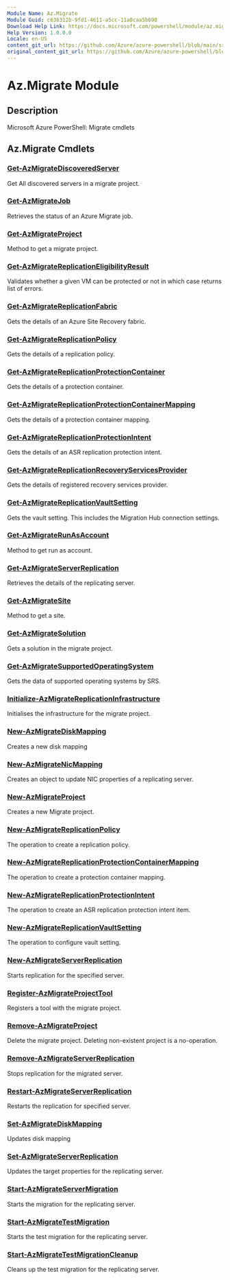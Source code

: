 ```yaml
---
Module Name: Az.Migrate
Module Guid: c638312b-9fd1-4611-a5cc-11a8caa5b698
Download Help Link: https://docs.microsoft.com/powershell/module/az.migrate
Help Version: 1.0.0.0
Locale: en-US
content_git_url: https://github.com/Azure/azure-powershell/blob/main/src/Migrate/help/Az.Migrate.md
original_content_git_url: https://github.com/Azure/azure-powershell/blob/main/src/Migrate/help/Az.Migrate.md
---
```


# Az.Migrate Module
## Description
Microsoft Azure PowerShell: Migrate cmdlets

## Az.Migrate Cmdlets
### [Get-AzMigrateDiscoveredServer](Get-AzMigrateDiscoveredServer.md)
Get All discovered servers in a migrate project.

### [Get-AzMigrateJob](Get-AzMigrateJob.md)
Retrieves the status of an Azure Migrate job.

### [Get-AzMigrateProject](Get-AzMigrateProject.md)
Method to get a migrate project.

### [Get-AzMigrateReplicationEligibilityResult](Get-AzMigrateReplicationEligibilityResult.md)
Validates whether a given VM can be protected or not in which case returns list of errors.

### [Get-AzMigrateReplicationFabric](Get-AzMigrateReplicationFabric.md)
Gets the details of an Azure Site Recovery fabric.

### [Get-AzMigrateReplicationPolicy](Get-AzMigrateReplicationPolicy.md)
Gets the details of a replication policy.

### [Get-AzMigrateReplicationProtectionContainer](Get-AzMigrateReplicationProtectionContainer.md)
Gets the details of a protection container.

### [Get-AzMigrateReplicationProtectionContainerMapping](Get-AzMigrateReplicationProtectionContainerMapping.md)
Gets the details of a protection container mapping.

### [Get-AzMigrateReplicationProtectionIntent](Get-AzMigrateReplicationProtectionIntent.md)
Gets the details of an ASR replication protection intent.

### [Get-AzMigrateReplicationRecoveryServicesProvider](Get-AzMigrateReplicationRecoveryServicesProvider.md)
Gets the details of registered recovery services provider.

### [Get-AzMigrateReplicationVaultSetting](Get-AzMigrateReplicationVaultSetting.md)
Gets the vault setting.
This includes the Migration Hub connection settings.

### [Get-AzMigrateRunAsAccount](Get-AzMigrateRunAsAccount.md)
Method to get run as account.

### [Get-AzMigrateServerReplication](Get-AzMigrateServerReplication.md)
Retrieves the details of the replicating server.

### [Get-AzMigrateSite](Get-AzMigrateSite.md)
Method to get a site.

### [Get-AzMigrateSolution](Get-AzMigrateSolution.md)
Gets a solution in the migrate project.

### [Get-AzMigrateSupportedOperatingSystem](Get-AzMigrateSupportedOperatingSystem.md)
Gets the data of supported operating systems by SRS.

### [Initialize-AzMigrateReplicationInfrastructure](Initialize-AzMigrateReplicationInfrastructure.md)
Initialises the infrastructure for the migrate project.

### [New-AzMigrateDiskMapping](New-AzMigrateDiskMapping.md)
Creates a new disk mapping

### [New-AzMigrateNicMapping](New-AzMigrateNicMapping.md)
Creates an object to update NIC properties of a replicating server.

### [New-AzMigrateProject](New-AzMigrateProject.md)
Creates a new Migrate project.

### [New-AzMigrateReplicationPolicy](New-AzMigrateReplicationPolicy.md)
The operation to create a replication policy.

### [New-AzMigrateReplicationProtectionContainerMapping](New-AzMigrateReplicationProtectionContainerMapping.md)
The operation to create a protection container mapping.

### [New-AzMigrateReplicationProtectionIntent](New-AzMigrateReplicationProtectionIntent.md)
The operation to create an ASR replication protection intent item.

### [New-AzMigrateReplicationVaultSetting](New-AzMigrateReplicationVaultSetting.md)
The operation to configure vault setting.

### [New-AzMigrateServerReplication](New-AzMigrateServerReplication.md)
Starts replication for the specified server.

### [Register-AzMigrateProjectTool](Register-AzMigrateProjectTool.md)
Registers a tool with the migrate project.

### [Remove-AzMigrateProject](Remove-AzMigrateProject.md)
Delete the migrate project.
Deleting non-existent project is a no-operation.

### [Remove-AzMigrateServerReplication](Remove-AzMigrateServerReplication.md)
Stops replication for the migrated server.

### [Restart-AzMigrateServerReplication](Restart-AzMigrateServerReplication.md)
Restarts the replication for specified server.

### [Set-AzMigrateDiskMapping](Set-AzMigrateDiskMapping.md)
Updates disk mapping

### [Set-AzMigrateServerReplication](Set-AzMigrateServerReplication.md)
Updates the target properties for the replicating server.

### [Start-AzMigrateServerMigration](Start-AzMigrateServerMigration.md)
Starts the migration for the replicating server.

### [Start-AzMigrateTestMigration](Start-AzMigrateTestMigration.md)
Starts the test migration for the replicating server.

### [Start-AzMigrateTestMigrationCleanup](Start-AzMigrateTestMigrationCleanup.md)
Cleans up the test migration for the replicating server.

